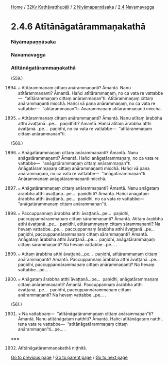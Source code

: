 
[Home](/) / [32Kv Kathāvatthupāḷi](/tipitaka/32Kv.md) / [2 Niyāmapaṇṇāsaka](/tipitaka/32Kv/2.md) / [2.4 Navamavagga](/tipitaka/32Kv/2/2.4.md)

# 2.4.6 Atītānāgatārammaṇakathā

### Niyāmapaṇṇāsaka

### Navamavagga

### Atītānāgatārammaṇakathā

(559.)

1894. ๐ Atītārammaṇaṃ cittaṃ anārammaṇanti? Āmantā. Nanu atītārammaṇanti? Āmantā. Hañci atītārammaṇaṃ, no ca vata re vattabbe—  “atītārammaṇaṃ cittaṃ anārammaṇan”ti. Atītārammaṇaṃ cittaṃ anārammaṇanti micchā. Hañci vā pana anārammaṇaṃ, no ca vata re vattabbe—  “atītārammaṇan”ti. Anārammaṇaṃ atītārammaṇanti micchā.

1895. ๐ Atītārammaṇaṃ cittaṃ anārammaṇanti? Āmantā. Nanu atītaṃ ārabbha atthi āvaṭṭanā…pe…  paṇidhīti? Āmantā. Hañci atītaṃ ārabbha atthi āvaṭṭanā…pe…  paṇidhi, no ca vata re vattabbe—  “atītārammaṇaṃ cittaṃ anārammaṇan”ti.

(560.)

1896. ๐ Anāgatārammaṇaṃ cittaṃ anārammaṇanti? Āmantā. Nanu anāgatārammaṇanti? Āmantā. Hañci anāgatārammaṇaṃ, no ca vata re vattabbe—  “anāgatārammaṇaṃ cittaṃ anārammaṇan”ti. Anāgatārammaṇaṃ cittaṃ anārammaṇanti micchā. Hañci vā pana anārammaṇaṃ, no ca vata re vattabbe—  “anāgatārammaṇan”ti. Anārammaṇaṃ anāgatārammaṇanti micchā.

1897. ๐ Anāgatārammaṇaṃ cittaṃ anārammaṇanti? Āmantā. Nanu anāgataṃ ārabbha atthi āvaṭṭanā…pe…  paṇidhīti? Āmantā. Hañci anāgataṃ ārabbha atthi āvaṭṭanā…pe…  paṇidhi, no ca vata re vattabbe—  “anāgatārammaṇaṃ cittaṃ anārammaṇan”ti.

1898. ๐ Paccuppannaṃ ārabbha atthi āvaṭṭanā…pe…  paṇidhi, paccuppannārammaṇaṃ cittaṃ sārammaṇanti? Āmantā. Atītaṃ ārabbha atthi āvaṭṭanā…pe…  paṇidhi, atītārammaṇaṃ cittaṃ sārammaṇanti? Na hevaṃ vattabbe…pe…  paccuppannaṃ ārabbha atthi āvaṭṭanā…pe…  paṇidhi, paccuppannārammaṇaṃ cittaṃ sārammaṇanti? Āmantā. Anāgataṃ ārabbha atthi āvaṭṭanā…pe…  paṇidhi, anāgatārammaṇaṃ cittaṃ sārammaṇanti? Na hevaṃ vattabbe…pe… .

1899. ๐ Atītaṃ ārabbha atthi āvaṭṭanā…pe…  paṇidhi, atītārammaṇaṃ cittaṃ anārammaṇanti? Āmantā. Paccuppannaṃ ārabbha atthi āvaṭṭanā…pe…  paṇidhi, paccuppannārammaṇaṃ cittaṃ anārammaṇanti? Na hevaṃ vattabbe…pe… .

1900. ๐ Anāgataṃ ārabbha atthi āvaṭṭanā…pe…  paṇidhi, anāgatārammaṇaṃ cittaṃ anārammaṇanti? Āmantā. Paccuppannaṃ ārabbha atthi āvaṭṭanā…pe…  paṇidhi, paccuppannārammaṇaṃ cittaṃ anārammaṇanti? Na hevaṃ vattabbe…pe… .

(561.)

1901. × Na vattabbaṃ—  “atītānāgatārammaṇaṃ cittaṃ anārammaṇan”ti? Āmantā. Nanu atītānāgataṃ natthīti? Āmantā. Hañci atītānāgataṃ natthi, tena vata re vattabbe—  “atītānāgatārammaṇaṃ cittaṃ anārammaṇan”ti…pe… .

===

1902. Atītānāgatārammaṇakathā niṭṭhitā.



[Go to previous page](/tipitaka/32Kv/2/2.4/2.4.5.md) / [Go to parent page](/tipitaka/32Kv/2/2.4.md) / [Go to next page](/tipitaka/32Kv/2/2.4/2.4.7.md)


